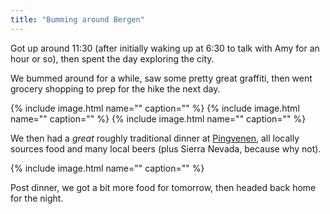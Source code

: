 ```yaml
---
title: "Bumming around Bergen"
---
```


Got up around 11:30 (after initially waking up at 6:30 to talk with Amy for an hour or so), then spent the day exploring the city.

We bummed around for a while, saw some pretty great graffiti, then went grocery shopping to prep for the hike the next day.

{% include image.html name="" caption="" %}
{% include image.html name="" caption="" %}
{% include image.html name="" caption="" %}

We then had a *great* roughly traditional dinner at [Pingvenen](http://www.pingvinen.no/), all locally sources food and many local beers (plus Sierra Nevada, because why not).

{% include image.html name="" caption="" %}

Post dinner, we got a bit more food for tomorrow, then headed back home for the night.
